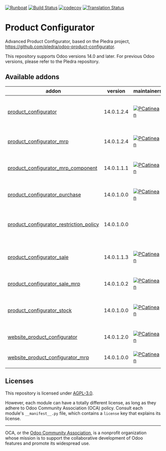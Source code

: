 
[![Runboat](https://img.shields.io/badge/runboat-Try%20me-875A7B.png)](https://runboat.odoo-community.org/builds?repo=OCA/product-configurator&target_branch=14.0)
[![Build Status](https://travis-ci.com/OCA/product-configurator.svg?branch=14.0)](https://travis-ci.com/OCA/product-configurator)
[![codecov](https://codecov.io/gh/OCA/product-configurator/branch/14.0/graph/badge.svg)](https://codecov.io/gh/OCA/product-configurator)
[![Translation Status](https://translation.odoo-community.org/widgets/product-configurator-14-0/-/svg-badge.svg)](https://translation.odoo-community.org/engage/product-configurator-14-0/?utm_source=widget)

<!-- /!\ do not modify above this line -->

# Product Configurator

Advanced Product Configurator, based on the Pledra project,
https://github.com/pledra/odoo-product-configurator.

This repository supports Odoo versions 14.0 and later.
For previous Odoo versions, please refer to the Pledra repository.

<!-- /!\ do not modify below this line -->

<!-- prettier-ignore-start -->

[//]: # (addons)

Available addons
----------------
addon | version | maintainers | summary
--- | --- | --- | ---
[product_configurator](product_configurator/) | 14.0.1.2.4 | [![PCatinean](https://github.com/PCatinean.png?size=30px)](https://github.com/PCatinean) | Base for product configuration interface modules
[product_configurator_mrp](product_configurator_mrp/) | 14.0.1.2.4 | [![PCatinean](https://github.com/PCatinean.png?size=30px)](https://github.com/PCatinean) | BOM Support for configurable products
[product_configurator_mrp_component](product_configurator_mrp_component/) | 14.0.1.1.1 | [![PCatinean](https://github.com/PCatinean.png?size=30px)](https://github.com/PCatinean) | BOM Support for configurable products
[product_configurator_purchase](product_configurator_purchase/) | 14.0.1.0.0 | [![PCatinean](https://github.com/PCatinean.png?size=30px)](https://github.com/PCatinean) | Product configuration interface for Purchase
[product_configurator_restriction_policy](product_configurator_restriction_policy/) | 14.0.1.0.0 |  | Adds a Restriction Policy for processing restrictions.
[product_configurator_sale](product_configurator_sale/) | 14.0.1.1.3 | [![PCatinean](https://github.com/PCatinean.png?size=30px)](https://github.com/PCatinean) | Product configuration interface modules for Sale
[product_configurator_sale_mrp](product_configurator_sale_mrp/) | 14.0.1.0.2 | [![PCatinean](https://github.com/PCatinean.png?size=30px)](https://github.com/PCatinean) | BOM Support for sales wizard
[product_configurator_stock](product_configurator_stock/) | 14.0.1.0.0 | [![PCatinean](https://github.com/PCatinean.png?size=30px)](https://github.com/PCatinean) | Product configuration interface module for Stock
[website_product_configurator](website_product_configurator/) | 14.0.1.2.0 | [![PCatinean](https://github.com/PCatinean.png?size=30px)](https://github.com/PCatinean) | Configure products in e-shop
[website_product_configurator_mrp](website_product_configurator_mrp/) | 14.0.1.0.0 | [![PCatinean](https://github.com/PCatinean.png?size=30px)](https://github.com/PCatinean) | Website integration of MRP

[//]: # (end addons)

<!-- prettier-ignore-end -->

## Licenses

This repository is licensed under [AGPL-3.0](LICENSE).

However, each module can have a totally different license, as long as they adhere to Odoo Community Association (OCA)
policy. Consult each module's `__manifest__.py` file, which contains a `license` key
that explains its license.

----
OCA, or the [Odoo Community Association](http://odoo-community.org/), is a nonprofit
organization whose mission is to support the collaborative development of Odoo features
and promote its widespread use.
